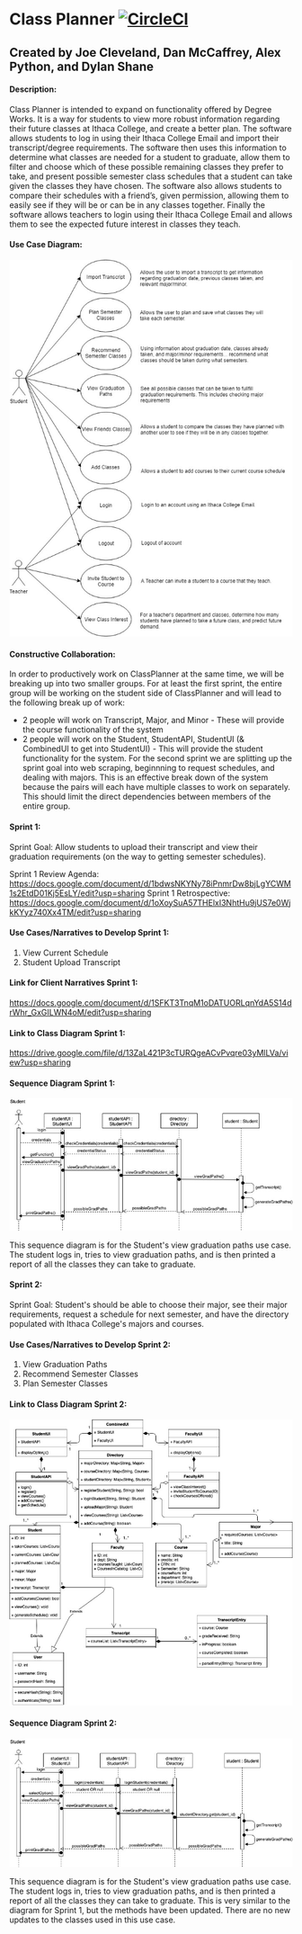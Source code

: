 # Class Planner [![CircleCI](https://circleci.com/gh/apython1998/ClassPlanner.svg?style=svg)](https://circleci.com/gh/apython1998/ClassPlanner)
## Created by Joe Cleveland, Dan McCaffrey, Alex Python, and Dylan Shane

#### Description:
Class Planner is intended to expand on functionality offered by Degree Works. 
It is a way for students to view more robust information regarding their future classes at Ithaca College, and create a better plan. 
The software allows students to log in using their Ithaca College Email and import their transcript/degree requirements. 
The software then uses this information to determine what classes are needed for a student to graduate, allow them to filter and choose which of these possible remaining classes they prefer to take, and present possible semester class schedules that a student can take given the classes they have chosen. 
The software also allows students to compare their schedules with a friend’s, given permission, allowing them to easily see if they will be or can be in any classes together. 
Finally the software allows teachers to login using their Ithaca College Email and allows them to see the expected future interest in classes they teach.

#### Use Case Diagram:
![Use Case Diagram](diagrams/useCaseDiagram.jpg)

#### Constructive Collaboration:
In order to productively work on ClassPlanner at the same time, we will be breaking up into two smaller groups. For at least the first sprint, the entire group will be working on the student side of ClassPlanner and will lead to the following break up of work:
* 2 people will work on Transcript, Major, and Minor - These will provide the course functionality of the system
* 2 people will work on the Student, StudentAPI, StudentUI (& CombinedUI to get into StudentUI) - This will provide the student functionality for the system.
For the second sprint we are splitting up the sprint goal into web scraping, beginnning to request schedules, and dealing with majors.
This is an effective break down of the system because the pairs will each have multiple classes to work on separately. This should limit the direct dependencies between members of the entire group.


#### Sprint 1:
Sprint Goal: Allow students to upload their transcript and view their graduation requirements (on the way to getting semester schedules).

Sprint 1 Review Agenda: https://docs.google.com/document/d/1bdwsNKYNy78iPnmrDw8bjLgYCWM1s2EtdD01Kj5EsLY/edit?usp=sharing
Sprint 1 Retrospective: https://docs.google.com/document/d/1oXoySuA57THElxI3NhtHu9jUS7e0WjkKYyz740Xx4TM/edit?usp=sharing

#### Use Cases/Narratives to Develop Sprint 1:
1. View Current Schedule
2. Student Upload Transcript

#### Link for Client Narratives Sprint 1: 
https://docs.google.com/document/d/1SFKT3TnqM1oDATUORLqnYdA5S14drWhr_GxGILWN4oM/edit?usp=sharing

#### Link to Class Diagram Sprint 1:
https://drive.google.com/file/d/13ZaL421P3cTURQgeACvPvqre03yMlLVa/view?usp=sharing

#### Sequence Diagram Sprint 1:
![Sequence Diagram](diagrams/viewGraduationPathsSequenceDiagram.jpg)

This sequence diagram is for the Student's view graduation paths use case.
The student logs in, tries to view graduation paths, and is then printed a report of all the classes they can take to graduate.

#### Sprint 2:
Sprint Goal: Student's should be able to choose their major, see their major requirements, request a schedule for next semester, and have the directory populated with Ithaca College's majors and courses.

#### Use Cases/Narratives to Develop Sprint 2:
1. View Graduation Paths
2. Recommend Semester Classes
3. Plan Semester Classes

#### Link to Class Diagram Sprint 2:
![Class Diagram](diagrams/ClassPlannerClassDiagram_2.jpg)

#### Sequence Diagram Sprint 2:
![Sequence Diagram](diagrams/viewGraduationPathsSequenceDiagramSprint2.jpg)

This sequence diagram is for the Student's view graduation paths use case.
The student logs in, tries to view graduation paths, and is then printed a report of all the classes they can take to graduate.
This is very similar to the diagram for Sprint 1, but the methods have been updated. 
There are no new updates to the classes used in this use case.

